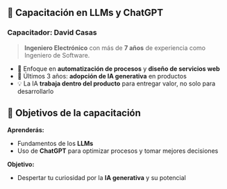 ## 🚀 Capacitación en <span class="text-primary">LLMs</span> y <span class="text-primary">ChatGPT</span>



### <span class="text-primary">Capacitador:</span> David Casas

> <b class="text-primary">Ingeniero Electrónico</b> con más de <b class="text-primary">7 años</b> de experiencia como Ingeniero de Software.


- 🔧 Enfoque en <b class="text-primary">automatización de procesos</b> y <b class="text-primary">diseño de servicios web</b>
- 🤖 Últimos 3 años: <b class="text-primary">adopción de IA generativa</b> en productos
- 💡 La IA <b class="text-primary">trabaja dentro del producto</b> para entregar valor, no solo para desarrollarlo



## 🎯 Objetivos de la capacitación


**Aprenderás:**
- Fundamentos de los <b class="text-primary">LLMs</b>
- Uso de <b class="text-primary">ChatGPT</b> para optimizar procesos y tomar mejores decisiones

**Objetivo:**
- Despertar tu curiosidad por la <b class="text-primary">IA generativa</b> y su potencial
